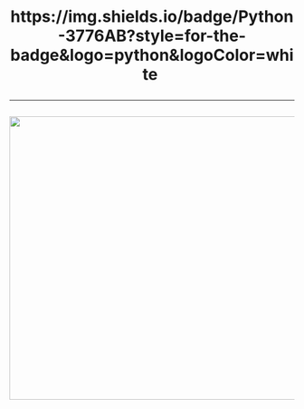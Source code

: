 <h1 align="center">
	https://img.shields.io/badge/Python-3776AB?style=for-the-badge&logo=python&logoColor=white&nbsp;
	<hr>
	<img src="https://github.com/KikuTiii/Space_invaders/assets/111128991/c9211d1d-bd80-4cc2-a268-79f055438839" height = "500px" width="650px">
	<br>
